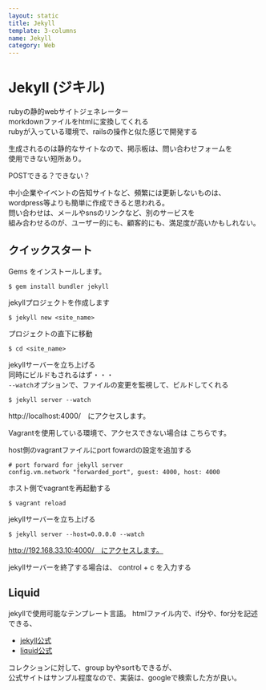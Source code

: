 ```yaml
---
layout: static
title: Jekyll
template: 3-columns
name: Jekyll
category: Web
---
```


# Jekyll (ジキル)

rubyの静的webサイトジェネレーター  
morkdownファイルをhtmlに変換してくれる  
rubyが入っている環境で、railsの操作と似た感じで開発する

生成されるのは静的なサイトなので、掲示板は、問い合わせフォームを  
使用できない短所あり。

POSTできる？できない？

中小企業やイベントの告知サイトなど、頻繁には更新しないものは、
wordpress等よりも簡単に作成できると思われる。  
問い合わせは、メールやsnsのリンクなど、別のサービスを  
組み合わせるのが、ユーザー的にも、顧客的にも、満足度が高いかもしれない。

## クイックスタート

Gems をインストールします。
```
$ gem install bundler jekyll
```

jekyllプロジェクトを作成します
```
$ jekyll new <site_name>
```

プロジェクトの直下に移動
```
$ cd <site_name>
```

jekyllサーバーを立ち上げる  
同時にビルドもされるはず・・・  
`--watch`オプションで、ファイルの変更を監視して、ビルドしてくれる
```
$ jekyll server --watch
```

http://localhost:4000/　にアクセスします。


Vagrantを使用している環境で、アクセスできない場合は こちらです。

host側のvagrantファイルにport fowardの設定を追加する
```
# port forward for jekyll server
config.vm.network "forwarded_port", guest: 4000, host: 4000
```

ホスト側でvagrantを再起動する
```
$ vagrant reload
```

jekyllサーバーを立ち上げる  
```
$ jekyll server --host=0.0.0.0 --watch
```

http://192.168.33.10:4000/　にアクセスします。


jekyllサーバーを終了する場合は、
control + c を入力する


## Liquid

jekyllで使用可能なテンプレート言語。
htmlファイル内で、if分や、for分を記述できる、  

- [jekyll公式](https://jekyllrb.com/docs/liquid/)  
- [liquid公式](https://shopify.github.io/liquid/)

コレクションに対して、group byやsortもできるが、  
公式サイトはサンプル程度なので、実装は、googleで検索した方が良い。  
